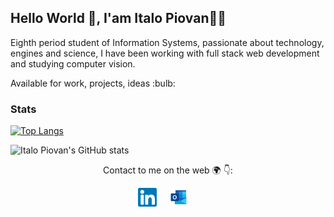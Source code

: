 ## Hello World 👋, I'am Italo Piovan👩‍💻

<p>
Eighth period student of Information Systems, passionate about technology, engines and science, I have been working with full stack web development and studying computer vision.
</p>
<p>Available for work, projects, ideas :bulb:</p>

### Stats
<p>
  
[![Top Langs](https://github-readme-stats.vercel.app/api/top-langs/?username=Italoko&theme=dark)](https://github.com/Italoko/github-readme-stats)
  
![Italo Piovan's GitHub stats](https://github-readme-stats.vercel.app/api?username=Italoko&show_icons=true&theme=dark)
</p>

<p align="center">
Contact to me on the web 🌍 👇:
 
</p>
<p align="center">
<a href="https://www.linkedin.com/in/italopiovan/"><img src="https://github.com/Italoko/Italoko/blob/main/assets/linkedin.svg" width="30px" alt="LinkedIn"></a> &nbsp; &nbsp;
<a href="mailto:italo_piovan@hotmail.com"><img src="https://github.com/Italoko/Italoko/blob/main/assets/outlook.png" width="30px" alt="mail"></a> &nbsp; &nbsp;
</p>
